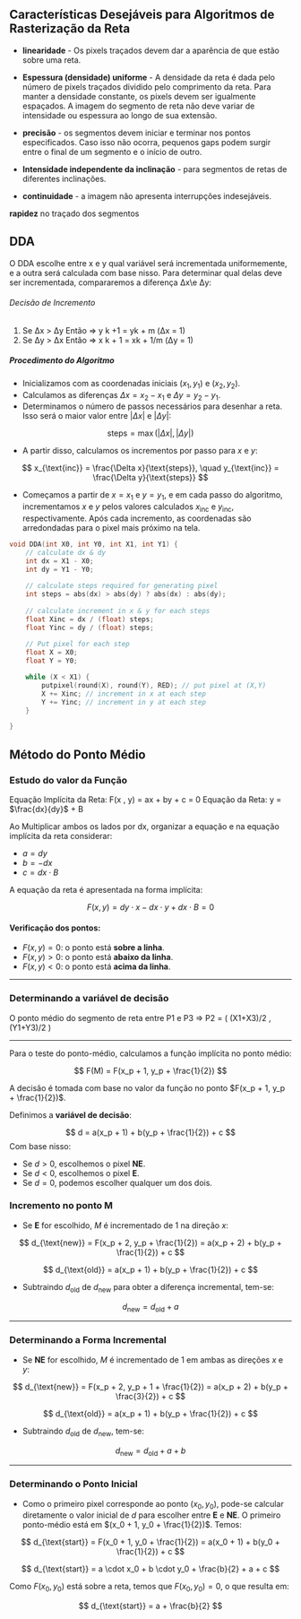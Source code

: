 
## Características Desejáveis para Algoritmos de Rasterização da Reta

- **linearidade** - Os pixels traçados devem dar a aparência de
que estão sobre uma reta.

- **Espessura (densidade) uniforme** - A densidade da
reta é dada pelo número de pixels traçados dividido pelo
comprimento da reta. Para manter a densidade constante, os
pixels devem ser igualmente espaçados. A imagem do
segmento de reta não deve variar de intensidade ou
espessura ao longo de sua extensão.

- **precisão** - os segmentos devem iniciar e terminar
nos pontos especificados. Caso isso não ocorra,
pequenos gaps podem surgir entre o final de um
segmento e o início de outro.

- **Intensidade independente da inclinação** - para segmentos de retas de diferentes inclinações.

-  **continuidade** - a imagem não apresenta interrupções indesejáveis.

**rapidez** no traçado dos segmentos

## DDA 

O DDA escolhe entre x e y qual variável será incrementada uniformemente, e a outra será calculada com base nisso. Para determinar qual delas deve ser incrementada, compararemos a diferença Δx\e Δy:
###### Decisão de Incremento

1. Se Δx > Δy Então => y k +1 = yk + m (Δx = 1)
2. Se Δy > Δx Então => x k + 1 = xk + 1/m (Δy = 1)

##### Procedimento do Algoritmo

- Inicializamos com as coordenadas iniciais $(x_1, y_1)$ e $(x_2, y_2)$.
- Calculamos as diferenças $\Delta x = x_2 - x_1$ e $\Delta y = y_2 - y_1$.
- Determinamos o número de passos necessários para desenhar a reta. Isso será o maior valor entre $|\Delta x|$ e $|\Delta y|$:

$$
\text{steps} = \max(|\Delta x|, |\Delta y|)
$$

- A partir disso, calculamos os incrementos por passo para $x$ e $y$:

$$
x_{\text{inc}} = \frac{\Delta x}{\text{steps}}, \quad y_{\text{inc}} = \frac{\Delta y}{\text{steps}}
$$

- Começamos a partir de $x = x_1$ e $y = y_1$, e em cada passo do algoritmo, incrementamos $x$ e $y$ pelos valores calculados $x_{\text{inc}}$ e $y_{\text{inc}}$, respectivamente. Após cada incremento, as coordenadas são arredondadas para o pixel mais próximo na tela.


```c
void DDA(int X0, int Y0, int X1, int Y1) {
	// calculate dx & dy
	int dx = X1 - X0;
	int dy = Y1 - Y0;
	
	// calculate steps required for generating pixel
	int steps = abs(dx) > abs(dy) ? abs(dx) : abs(dy);
	
	// calculate increment in x & y for each steps
	float Xinc = dx / (float) steps;
	float Yinc = dy / (float) steps;
	
	// Put pixel for each step
	float X = X0;
	float Y = Y0;

	while (X < X1) {
		putpixel(round(X), round(Y), RED); // put pixel at (X,Y)
		X += Xinc; // increment in x at each step
		Y += Yinc; // increment in y at each step
	}

}
```

## Método do Ponto Médio


### Estudo do valor da Função


Equação Implícita da Reta: F(x , y) = ax + by + c = 0
Equação da Reta: y = $\frac{dx}{dy}$ + B

Ao Multiplicar ambos os lados por dx, organizar a equação e na equação implícita da reta considerar: 

- $a = dy$
- $b = -dx$
- $c = dx \cdot B$

A equação da reta é apresentada na forma implícita:

$$
F(x, y) = dy \cdot x - dx \cdot y + dx \cdot B = 0
$$
#### Verificação dos pontos:
- $F(x, y) = 0$: o ponto está **sobre a linha**.
- $F(x, y) > 0$: o ponto está **abaixo da linha**.
- $F(x, y) < 0$: o ponto está **acima da linha**.

---

### Determinando a variável de decisão

 O ponto médio do segmento de reta entre P1 e P3 => P2 = ( (X1+X3)/2 , (Y1+Y3)/2 )

---

Para o teste do ponto-médio, calculamos a função implícita no ponto médio:

$$
F(M) = F(x_p + 1, y_p + \frac{1}{2})
$$

A decisão é tomada com base no valor da função no ponto $F(x_p + 1, y_p + \frac{1}{2})$.

Definimos a **variável de decisão**:

$$
d = a(x_p + 1) + b(y_p + \frac{1}{2}) + c
$$
Com base nisso:
- Se $d > 0$, escolhemos o pixel **NE**.
- Se $d < 0$, escolhemos o pixel **E**.
- Se $d = 0$, podemos escolher qualquer um dos dois.

### Incremento no ponto M
 
- Se **E** for escolhido, $M$ é incrementado de 1 na direção $x$:

$$
d_{\text{new}} = F(x_p + 2, y_p + \frac{1}{2}) = a(x_p + 2) + b(y_p + \frac{1}{2}) + c
$$

$$
d_{\text{old}} = a(x_p + 1) + b(y_p + \frac{1}{2}) + c
$$

- Subtraindo $d_{\text{old}}$ de $d_{\text{new}}$ para obter a diferença incremental, tem-se:

$$
d_{\text{new}} = d_{\text{old}} + a
$$

---

### Determinando a Forma Incremental

- Se **NE** for escolhido, $M$ é incrementado de 1 em ambas as direções $x$ e $y$:

$$
d_{\text{new}} = F(x_p + 2, y_p + 1 + \frac{1}{2}) = a(x_p + 2) + b(y_p + \frac{3}{2}) + c
$$

$$
d_{\text{old}} = a(x_p + 1) + b(y_p + \frac{1}{2}) + c
$$

- Subtraindo $d_{\text{old}}$ de $d_{\text{new}}$, tem-se:

$$
d_{\text{new}} = d_{\text{old}} + a + b
$$

---

### Determinando o Ponto Inicial

- Como o primeiro pixel corresponde ao ponto $(x_0, y_0)$, pode-se calcular diretamente o valor inicial de $d$ para escolher entre **E** e **NE**. O primeiro ponto-médio está em $(x_0 + 1, y_0 + \frac{1}{2})$. Temos:

$$
d_{\text{start}} = F(x_0 + 1, y_0 + \frac{1}{2}) = a(x_0 + 1) + b(y_0 + \frac{1}{2}) + c
$$

$$
d_{\text{start}} = a \cdot x_0 + b \cdot y_0 + \frac{b}{2} + a + c
$$

Como $F(x_0, y_0)$ está sobre a reta, temos que $F(x_0, y_0) = 0$, o que resulta em:

$$
d_{\text{start}} = a + \frac{b}{2}
$$




